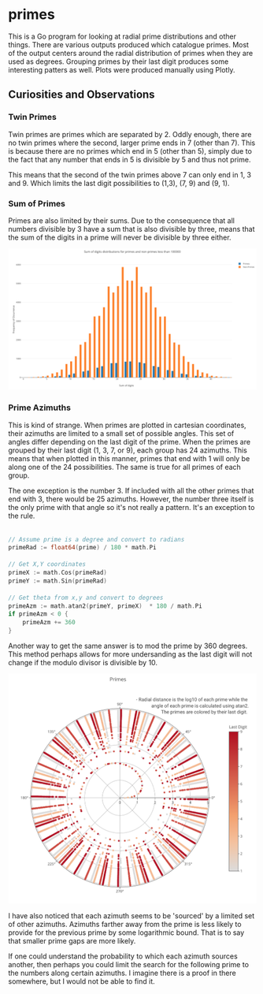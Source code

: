 # primes

This is a Go program for looking at radial prime distributions and other things. There are various outputs produced which catalogue primes. Most of the output centers around the radial distribution of primes when they are used as degrees. Grouping primes by their last digit produces some interesting patters as well. Plots were produced manually using Plotly.

## Curiosities and Observations

### **Twin Primes**

Twin primes are primes which are separated by 2. Oddly enough, there are no twin primes where the second, larger prime ends in 7 (other than 7). This is because there are no primes which end in 5 (other than 5), simply due to the fact that any number that ends in 5 is divisible by 5 and thus not prime.

This means that the second of the twin primes above 7 can only end in 1, 3 and 9. Which limits the last digit possibilities to (1,3), (7, 9) and (9, 1).

### **Sum of Primes**

Primes are also limited by their sums. Due to the consequence that all numbers divisible by 3 have a sum that is also divisible by three, means that the sum of the digits in a prime will never be divisible by three either.

![Sum of Primes](./images/SumOfDigitsDistribution.png)

### **Prime Azimuths**

This is kind of strange. When primes are plotted in cartesian coordinates, their azimuths are limited to a small set of possible angles. This set of angles differ depending on the last digit of the prime. When the primes are grouped by their last digit (1, 3, 7, or 9), each group has 24 azimuths. This means that when plotted in this manner, primes that end with 1 will only be along one of the 24 possibilities. The same is true for all primes of each group.

The one exception is the number 3. If included with all the other primes that end with 3, there would be 25 azimuths. However, the number three itself is the only prime with that angle so it's not really a pattern. It's an exception to the rule.

```go

// Assume prime is a degree and convert to radians
primeRad := float64(prime) / 180 * math.Pi

// Get X,Y coordinates
primeX := math.Cos(primeRad)
primeY := math.Sin(primeRad)

// Get theta from x,y and convert to degrees
primeAzm := math.atan2(primeY, primeX)  * 180 / math.Pi
if primeAzm < 0 {
    primeAzm += 360
}

```

Another way to get the same answer is to mod the prime by 360 degrees. This method perhaps allows for more undersanding as the last digit will not change if the modulo divisor is divisible by 10.

![Prime azimuths](./images/AzimuthByLastDigit.png)

I have also noticed that each azimuth seems to be 'sourced' by a limited set of other azimuths. Azimuths farther away from the prime is less likely to provide for the previous prime by some logarithmic bound. That is to say that smaller prime gaps are more likely.

If one could understand the probability to which each azimuth sources another, then perhaps you could limit the search for the following prime to the numbers along certain azimuths. I imagine there is a proof in there somewhere, but I would not be able to find it.
